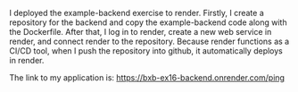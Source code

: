 I deployed the example-backend exercise to render. Firstly, I create a repository for the backend and copy the example-backend code along with the Dockerfile. After that, I log in to render, create a new web service in render, and connect render to the repository. Because render functions as a CI/CD tool, when I push the repository into github, it automatically deploys in render.

The link to my application is: https://bxb-ex16-backend.onrender.com/ping